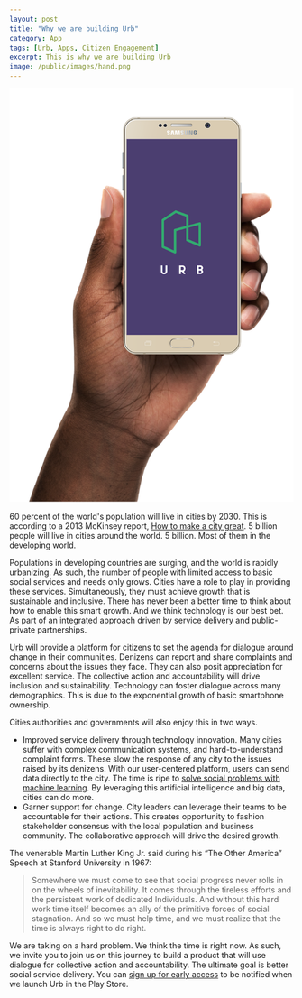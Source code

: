 ```yaml
---
layout: post
title: "Why we are building Urb"
category: App
tags: [Urb, Apps, Citizen Engagement]
excerpt: This is why we are building Urb
image: /public/images/hand.png
---
```


![Why we are building Urb](/public/images/hand.png)

60 percent of the world's population will live in cities by 2030. This is according to a 2013 McKinsey report, [How to make a city great](http://www.mckinsey.com/~/media/mckinsey/global%20themes/urbanization/how%20to%20make%20a%20city%20great/how_to_make_a_city_great.ashx). 5 billion people will live in cities around the world. 5 billion. Most of them in the developing world.

Populations in developing countries are surging, and the world is rapidly urbanizing. As such, the number of people with limited access to basic social services and needs only grows. Cities have a role to play in providing these services. Simultaneously, they must achieve growth that is sustainable and inclusive. There has never been a better time to think about how to enable this smart growth. And we think technology is our best bet.  As part of an integrated approach driven by service delivery and public-private partnerships.

[Urb](http://urb.sparkpl.ug) will provide a platform for citizens to set the agenda for dialogue around change in their communities. Denizens can report and share complaints and concerns about the issues they face. They can also posit appreciation for excellent service. The collective action and accountability will drive inclusion and sustainability. Technology can foster dialogue across many demographics. This is due to the exponential growth of basic smartphone ownership.

Cities authorities and governments will also enjoy this in two ways.

- Improved service delivery through technology innovation. Many cities suffer with complex communication systems, and hard-to-understand complaint forms. These slow the response of any city to the issues raised by its denizens. With our user-centered platform, users can send data directly to the city. The time is ripe to [solve social problems with machine learning](https://hbr.org/2016/12/a-guide-to-solving-social-problems-with-machine-learning). By leveraging this artificial intelligence and big data, cities can do more.
- Garner support for change. City leaders can leverage their teams to be accountable for their actions.  This creates opportunity to fashion stakeholder consensus with the local population and business community. The collaborative approach will drive the desired growth.

 The venerable Martin Luther King Jr. said during his “The Other America” Speech at Stanford University in 1967:

> Somewhere we must come to see that social progress never rolls in on the wheels of inevitability. It comes through the tireless efforts and the persistent work of dedicated Individuals. And without this hard work time itself becomes an ally of the primitive forces of social stagnation. And so we must help time, and we must realize that the time is always right to do right.

We are taking on a hard problem. We think the time is right now. As such, we invite you to join us on this journey to build a product that will use dialogue for collective action and accountability. The ultimate goal is better social service delivery. You can [sign up for early access](http://urb.sparkpl.ug) to be notified when we launch Urb in the Play Store.



